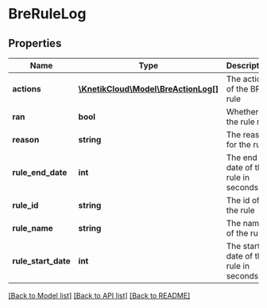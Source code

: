 # BreRuleLog

## Properties
Name | Type | Description | Notes
------------ | ------------- | ------------- | -------------
**actions** | [**\KnetikCloud\Model\BreActionLog[]**](BreActionLog.md) | The actions of the BRE rule | [optional] 
**ran** | **bool** | Whether the rule ran | [optional] 
**reason** | **string** | The reason for the rule | [optional] 
**rule_end_date** | **int** | The end date of the rule in seconds | [optional] 
**rule_id** | **string** | The id of the rule | [optional] 
**rule_name** | **string** | The name of the rule | [optional] 
**rule_start_date** | **int** | The start date of the rule in seconds | [optional] 

[[Back to Model list]](../README.md#documentation-for-models) [[Back to API list]](../README.md#documentation-for-api-endpoints) [[Back to README]](../README.md)


